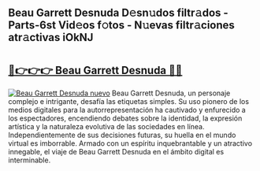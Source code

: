 ## Beau Garrett Desnuda D𝚎sn𝚞dos filtr𝚊dos - Parts-6st Vid𝚎os f𝚘tos - N𝚞evas filtr𝚊ciones atr𝚊ctivas iOkNJ

# <h2><a href="http://mbayb5j.tromn.icu/?c=Beau+Garrett+Desnuda">🔗👉👉👉 Beau Garrett Desnuda 🔗🔗</a></h2>

[![Beau Garrett Desnuda nuevo](https://i.imgur.com/pEAQMta.gif)](http://mbayb5j.tromn.icu/?c=Beau+Garrett+Desnuda)
Beau Garrett Desnuda, un personaje complejo e intrigante, desafía las etiquetas simples. Su uso pionero de los medios digitales para la autorrepresentación ha cautivado y enfurecido a los espectadores, encendiendo debates sobre la identidad, la expresión artística y la naturaleza evolutiva de las sociedades en línea. Independientemente de sus decisiones futuras, su huella en el mundo virtual es imborrable. Armado con un espíritu inquebrantable y un atractivo innegable, el viaje de Beau Garrett Desnuda en el ámbito digital es interminable.
